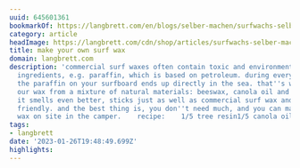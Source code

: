 ```yaml
---
uuid: 645601361
bookmarkOf: https://langbrett.com/en/blogs/selber-machen/surfwachs-selber-machen
category: article
headImage: https://langbrett.com/cdn/shop/articles/surfwachs-selber-machen-126424_600x.jpg?v=1660785222
title: make your own surf wax
domain: langbrett.com
description: 'commercial surf waxes often contain toxic and environmentally harmful
  ingredients, e.g. paraffin, which is based on petroleum. during every surf session,
  the paraffin on your surfboard ends up directly in the sea. that''s why we make
  our wax from a mixture of natural materials: beeswax, canola oil and tree resin.
  it smells even better, sticks just as well as commercial surf wax and is environmentally
  friendly. and the best thing is, you don''t need much, and you can make your own
  wax on site in the camper.    recipe:    1/5 tree resin1/5 canola oil3/5 beeswax'
tags:
- langbrett
date: '2023-01-26T19:48:49.699Z'
highlights: 
---
```



